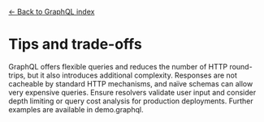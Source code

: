 [← Back to GraphQL index](index.md)

# Tips and trade-offs
GraphQL offers flexible queries and reduces the number of HTTP round-trips, but
it also introduces additional complexity. Responses are not cacheable by
standard HTTP mechanisms, and naïve schemas can allow very expensive queries.
Ensure resolvers validate user input and consider depth limiting or query cost
analysis for production deployments.
Further examples are available in demo.graphql.

